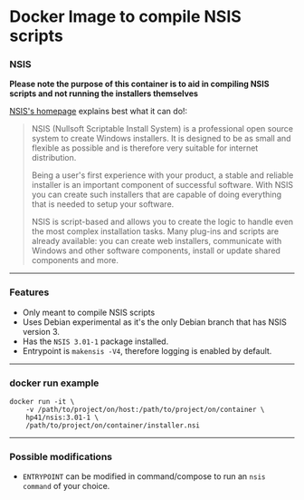 # Docker Image to compile NSIS scripts

### NSIS
**Please note the purpose of this container is to aid in compiling NSIS scripts and not running the installers themselves**

[NSIS's homepage](http://nsis.sourceforge.net/Main_Page) explains best what it can do!:

> NSIS (Nullsoft Scriptable Install System) is a professional open source system to create Windows installers. It is designed to be as small and flexible as possible and is therefore very suitable for internet distribution.
>
> Being a user's first experience with your product, a stable and reliable installer is an important component of successful software. With NSIS you can create such installers that are capable of doing everything that is needed to setup your software.
>
> NSIS is script-based and allows you to create the logic to handle even the most complex installation tasks. Many plug-ins and scripts are already available: you can create web installers, communicate with Windows and other software components, install or update shared components and more.


---------------

### Features
- Only meant to compile NSIS scripts
- Uses Debian experimental as it's the only Debian branch that has NSIS version 3.
- Has the `NSIS 3.01-1` package installed.
- Entrypoint is `makensis -V4`, therefore logging is enabled by default.

---------------

### docker run example

```
docker run -it \
    -v /path/to/project/on/host:/path/to/project/on/container \
    hp41/nsis:3.01-1 \
    /path/to/project/on/container/installer.nsi
```

---------------

### Possible modifications

- `ENTRYPOINT` can be modified in command/compose to run an `nsis command` of your choice.
